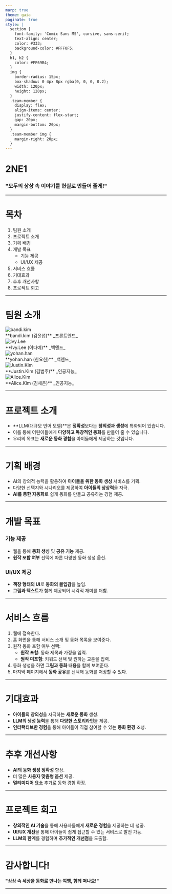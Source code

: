 ```yaml
---
marp: true
theme: gaia
paginate: true
style: |
  section {
    font-family: 'Comic Sans MS', cursive, sans-serif;
    text-align: center;
    color: #333;
    background-color: #FFF0F5;
  }
  h1, h2 {
    color: #FF69B4;
  }
  img {
    border-radius: 15px;
    box-shadow: 0 4px 8px rgba(0, 0, 0, 0.2);
    width: 120px;
    height: 120px;
  }
  .team-member {
    display: flex;
    align-items: center;
    justify-content: flex-start;
    gap: 20px;
    margin-bottom: 20px;
  }
  .team-member img {
    margin-right: 20px;
  }
---
```


# **2NE1**

### "모두의 상상 속 이야기를 현실로 만들어 줄게!"

---

# **목차**

1. 팀원 소개
2. 프로젝트 소개
3. 기획 배경
4. 개발 목표
    - 기능 제공
    - UI/UX 제공
5. 서비스 흐름
6. 기대효과
7. 추후 개선사항
8. 프로젝트 회고

---

# 팀원 소개

<div class="team-member">
  <img src="https://via.placeholder.com/120" alt="bandi.kim">
  <div>
    **bandi.kim (김윤섭)**  
    _프론트엔드_
  </div>
</div>

<div class="team-member">
  <img src="https://via.placeholder.com/120" alt="Ivy.Lee">
  <div>
    **Ivy.Lee (이다예)**  
    _백엔드_
  </div>
</div>

<div class="team-member">
  <img src="https://via.placeholder.com/120" alt="yohan.han">
  <div>
    **yohan.han (한요한)**  
    _백엔드_
  </div>
</div>

<div class="team-member">
  <img src="https://via.placeholder.com/120" alt="Justin.Kim">
  <div>
    **Justin.Kim (김범주)**  
    _인공지능_
  </div>
</div>

<div class="team-member">
  <img src="https://via.placeholder.com/120" alt="Alice.Kim">
  <div>
    **Alice.Kim (김채은)**  
    _인공지능_
  </div>
</div>

---

# 프로젝트 소개

- **LLM(대규모 언어 모델)**은 **정확성**보다는 **창의성과 생성**에 특화되어 있습니다.
- 이를 통해 어린이들에게 **다양하고 독창적인 동화**를 만들어 줄 수 있습니다.
- 우리의 목표는 **새로운 동화 경험**을 아이들에게 제공하는 것입니다.

---

# 기획 배경

- AI의 창의적 능력을 활용하여 **아이들을 위한 동화 생성** 서비스를 기획.
- 다양한 선택지와 시나리오를 제공하여 **아이들의 상상력**을 자극.
- **AI를 통한 자동화**로 쉽게 동화를 만들고 공유하는 경험 제공.

---

# 개발 목표

### 기능 제공
- 웹을 통해 **동화 생성** 및 **공유 기능** 제공.
- **원작 포함 여부** 선택에 따른 다양한 동화 생성 옵션.

### UI/UX 제공
- **책장 형태의 UI**로 **동화의 몰입감**을 높임.
- **그림과 텍스트**가 함께 제공되어 시각적 재미를 더함.

---

# 서비스 흐름

1. 웹에 접속한다.
2. 홈 화면을 통해 서비스 소개 및 동화 목록을 보여준다.
3. 원작 동화 포함 여부 선택:
   - **원작 포함**: 동화 제목과 가정을 입력.
   - **원작 미포함**: 키워드 선택 및 원하는 교훈을 입력.
4. 동화 생성을 하면 **그림과 동화 내용**을 함께 보여준다.
5. 마지막 페이지에서 **동화 공유**를 선택해 동화를 저장할 수 있다.

---

# 기대효과

- **아이들의 창의성**을 자극하는 **새로운 동화** 생성.
- **LLM의 생성 능력**을 통해 **다양한 스토리라인**을 제공.
- **인터랙티브한 경험**을 통해 아이들이 직접 참여할 수 있는 **동화 환경** 조성.

---

# 추후 개선사항

- **AI의 동화 생성 정확성** 향상.
- 더 많은 **사용자 맞춤형 옵션** 제공.
- **멀티미디어 요소** 추가로 동화 경험 확장.

---

# 프로젝트 회고

- **창의적인 AI 기술**을 통해 사용자들에게 **새로운 경험**을 제공하는 데 성공.
- **UI/UX 개선**을 통해 아이들이 쉽게 접근할 수 있는 서비스로 발전 가능.
- **LLM의 한계**를 경험하며 **추가적인 개선점**을 도출함.
---

# **감사합니다!**

**"상상 속 세상을 동화로 만나는 여행, 함께 떠나요!"**

---
